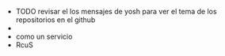 - TODO revisar el los mensajes de yosh para ver el tema de los repositorios en el github
-
- como un servicio
- RcuS